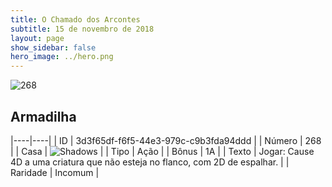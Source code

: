```yaml
---
title: O Chamado dos Arcontes
subtitle: 15 de novembro de 2018
layout: page
show_sidebar: false
hero_image: ../hero.png
---
```


![268](https://cdn.keyforgegame.com/media/card_front/pt/341_268_6P3M73RFGR8W_pt.png)

## Armadilha

|----|----|
| ID | 3d3f65df-f6f5-44e3-979c-c9b3fda94ddd |
| Número | 268 |
| Casa | ![Shadows](https://archonarcana.com/images/thumb/e/ee/Shadows.png/22px-Shadows.png "Sombras") |
| Tipo | Ação |
| Bônus | 1A |
| Texto | Jogar: Cause 4D a uma criatura que não esteja no flanco, com 2D de espalhar. |
| Raridade | Incomum |
